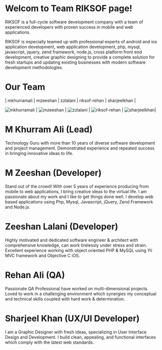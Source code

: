 
Welcom to Team RIKSOF page!
================

RIKSOF is a full-cycle software development company with a team of experienced developers with proven success in mobile and web applications.

RIKSOF is especially teamed up with professional experts of android and ios application development, web application development, php, mysql, javascript, jquery, zend framework, node.js, cross platform front end development, creative graphic designing to provide a complete solution for fresh startups and updating existing businesses with modern software development methodologies.

Our Team
===========================

| mkhurramali | mzeeshan | zzlalani | riksof-rehan | sharjeelkhan |

![mkhurramali](http://www.thecreativeblink.com/lead.jpg) | ![mzeeshan](http://www.thecreativeblink.com/d1.jpg) | ![zzlalani](http://www.thecreativeblink.com/d2.jpg) | ![riksof-rehan](http://www.thecreativeblink.com/q1.jpg) |
![sharjeelkhan](http://www.thecreativeblink.com/d3.jpg)|

M Khurram Ali (Lead)
=======
Technology Guru with more than 10 years of diverse software development and project management. Demonstrated experience and repeated success in bringing innovative ideas to life.

M Zeeshan (Developer)
=======
Stand out of the crowd! With over 5 years of experience producing from mobile to web applications, I bring creative ideas to the virtual life. I am passionate about my work and I like to get things done well. I develop web based applications using Php, Mysql, Javascript, jQuery, Zend Framework and Node.js.

Zeeshan Lalani (Developer)
=======
Highly motivated and dedicated software engineer & architect with comprehensive knowledge, can work tirelessly under stress and strain. Excellent experience working with object oriented PHP & MySQL using Yii MVC framework and Objective C iOS.

Rehan Ali (QA)
=======
Passionate QA Professional have worked on multi-dimensional projects. Loved to work in a challenging environment which synergies my conceptual and technical skills coupled with hard work & determination.

Sharjeel Khan (UX/UI Developer)
=======
I am a Graphic Designer with fresh ideas, specializing in User Interface Design and Development. I build clean, appealing, and functional interfaces which comply with the latest web standards.

